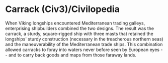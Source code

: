 # Carrack (Civ3)/Civilopedia

When Viking longships encountered Mediterranean trading galleys, enterprising shipbuilders combined the two designs. The result was the carrack, a sturdy, square-rigged ship with three masts that retained the longships' sturdy construction (necessary in the treacherous northern seas) and the maneuverability of the Mediterranean trade ships. This combination allowed carracks to foray into waters never before seen by European eyes -- and to carry back goods and maps from those faraway lands.